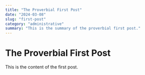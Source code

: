 ```yaml
---
title: "The Proverbial First Post"
date: "2024-03-08"
slug: "first-post"
category: "administrative"
summary: "This is the summary of the proverbial first post."
---
```


# The Proverbial First Post

This is the content of the first post.